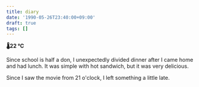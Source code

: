 ```yaml
---
title: diary
date: '1990-05-26T23:40:00+09:00'
draft: true
tags: []
---
```


**🌡22 ℃**

Since school is half a don, I unexpectedly divided dinner after I came home and had lunch. It was simple with hot sandwich, but it was very delicious.

Since I saw the movie from 21 o'clock, I left something a little late.
